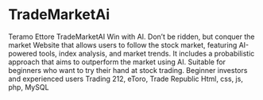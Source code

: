 # TradeMarketAi
Teramo Ettore
TradeMarketAI
Win with AI. Don’t be ridden, but conquer the market
Website that allows users to follow the stock market, featuring AI-powered tools, index analysis, and market trends. It includes a probabilistic approach that aims to outperform the market using AI. Suitable for beginners who want to try their hand at stock trading.
Beginner investors and experienced users
Trading 212, eToro, Trade Republic
Html, css, js, php, MySQL
